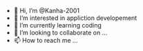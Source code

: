 - 👋 Hi, I’m @Kanha-2001
- 👀 I’m interested in appliction developement 
- 🌱 I’m currently learning coding 
- 💞️ I’m looking to collaborate on ...
- 📫 How to reach me ...

<!---
Kanha-2001/Kanha-2001 is a ✨ special ✨ repository because its `README.md` (this file) appears on your GitHub profile.
You can click the Preview link to take a look at your changes.
--->
